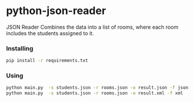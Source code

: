 # python-json-reader
JSON Reader
Combines the data into a list of rooms, where each room includes the students assigned to it.

### Installing

```bash
pip install -r requirements.txt 
```
### Using
```bash
python main.py  -s students.json -r rooms.json -o result.json -f json
python main.py  -s students.json -r rooms.json -o result.xml -f xml
```